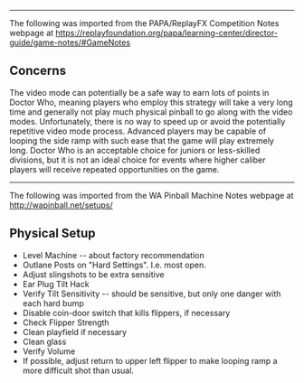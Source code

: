 ***
The following was imported from the PAPA/ReplayFX Competition Notes webpage at https://replayfoundation.org/papa/learning-center/director-guide/game-notes/#GameNotes
## Concerns
            
The video mode can potentially be a safe way to earn lots of points in Doctor Who, meaning players who employ this strategy will take a very long time and generally not play much physical pinball to go along with the video modes. Unfortunately, there is no way to speed up or avoid the potentially repetitive video mode process. Advanced players may be capable of looping the side ramp with such ease that the game will play extremely long. Doctor Who is an acceptable choice for juniors or less-skilled divisions, but it is not an ideal choice for events where higher caliber players will receive repeated opportunities on the game.
***
The following was imported from the WA Pinball Machine Notes webpage at http://wapinball.net/setups/
## Physical Setup
-   Level Machine -- about factory recommendation
-   Outlane Posts on "Hard Settings". I.e. most open.
-   Adjust slingshots to be extra sensitive
-   Ear Plug Tilt Hack
-   Verify Tilt Sensitivity -- should be sensitive, but only one danger with each hard bump
-   Disable coin-door switch that kills flippers, if necessary
-   Check Flipper Strength
-   Clean playfield if necessary
-   Clean glass
-   Verify Volume
-   If possible, adjust return to upper left flipper to make looping ramp a more difficult shot than usual.
